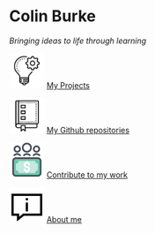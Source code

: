 # Colin Burke

*Bringing ideas to life through learning*

<a href="./projects.html"><img src="./assets/img/projects.png" width="64" height="64"></a> [My Projects](./projects.md)

<a href="https://github.com/crawsome?tab=repositories"><img src="./assets/img/repo.png" width="64" height="64"></a> [My Github repositories](https://github.com/crawsome?tab=repositories)

<a href="./contribute.html"><img src="./assets/img/contribute.png" width="64" height="64"></a> [Contribute to my work](./contribute.md) 

<a href="./about.html"><img src="./assets/img/about.png" width="64" height="64"></a> [About me](./aboutme.md)

